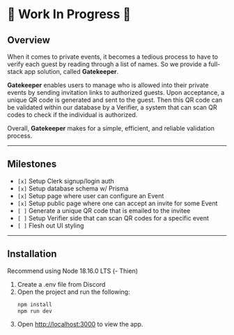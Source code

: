 # 🚧 Work In Progress 🚧

## Overview

When it comes to private events, it becomes a tedious process to have to verify each guest by reading through a list of names. So we provide a full-stack app solution, called **Gatekeeper**.

**Gatekeeper** enables users to manage who is allowed into their private events by sending invitation links to authorized guests. Upon acceptance, a unique QR code is generated and sent to the guest. Then this QR code can be validated within our database by a Verifier, a system that can scan QR codes to check if the individual is authorized.

Overall, **Gatekeeper** makes for a simple, efficient, and reliable validation process.

---

## Milestones

- `[x]` Setup Clerk signup/login auth
- `[x]` Setup database schema w/ Prisma
- `[x]` Setup page where user can configure an Event
- `[x]` Setup public page where one can accept an invite for some Event
- `[ ]` Generate a unique QR code that is emailed to the invitee
- `[ ]` Setup Verifier side that can scan QR codes for a specific event
- `[ ]` Flesh out UI styling

---

## Installation

Recommend using Node 18.16.0 LTS (- Thien)

1. Create a .env file from Discord
2. Open the project and run the following:
	```bash
	npm install
	npm run dev
	```
3. Open [http://localhost:3000](http://localhost:3000) to view the app.
